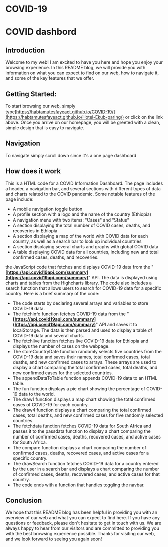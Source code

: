 # COVID-19
 # COVID dashbord

## Introduction

Welcome to my web! I am excited to have you here and hope you enjoy your browsing experience. In this README blog, we will provide you with information on what you can expect to find on our web, how to navigate it, and some of the key features that we offer.

## **Getting Started:**

To start browsing our web, simply type[https://habtamutesfayeact.github.io/COVID-19/](https://habtamutesfayeact.github.io/Hotel-Ekub-paring/) or click on the link above. Once you arrive on our homepage, you will be greeted with a clean, simple design that is easy to navigate. 

## Navigation

To navigate simply scroll down since it's a one page dashboard

## How does it work

This is a HTML code for a COVID Information Dashboard. The page includes a header, a navigation bar, and several sections with different types of data and charts related to the COVID pandemic. Some notable features of the page include:

- A mobile navigation toggle button
- A profile section with a logo and the name of the country (Ethiopia)
- A navigation menu with two items: "Cases" and "Status"
- A section displaying the total number of COVID cases, deaths, and recoveries in Ethiopia
- A section displaying a map of the world with COVID data for each country, as well as a search bar to look up individual countries
- A section displaying several charts and graphs with global COVID data
- A table displaying COVID data for all countries, including new and total confirmed cases, deaths, and recoveries.

the  JavaScript code that fetches and displays COVID-19 data from the "**[https://api.covid19api.com/summary](https://api.covid19api.com/summary)**" API. The data is displayed using charts and tables from the Highcharts library. The code also includes a search function that allows users to search for COVID-19 data for a specific country. Here is a brief summary of the code:

- The code starts by declaring several arrays and variables to store COVID-19 data.
- The fetchinfo function fetches COVID-19 data from the "**[https://api.covid19api.com/summary](https://api.covid19api.com/summary)**" API and saves it to localStorage. The data is then parsed and used to display a table of COVID-19 data and several charts.
- The fetchlive function fetches live COVID-19 data for Ethiopia and displays the number of cases on the webpage.
- The storeCountryDate function randomly selects five countries from the COVID-19 data and saves their names, total confirmed cases, total deaths, and new confirmed cases to arrays. These arrays are used to display a chart comparing the total confirmed cases, total deaths, and new confirmed cases for the selected countries.
- The appendDataToTable function appends COVID-19 data to an HTML table.
- The fun function displays a pie chart showing the percentage of COVID-19 data to the world.
- The draw1 function displays a map chart showing the total confirmed cases of COVID-19 for each country.
- The draw4 function displays a chart comparing the total confirmed cases, total deaths, and new confirmed cases for five randomly selected countries.
- The fetchdata function fetches COVID-19 data for South Africa and passes it to the passdata function to display a chart comparing the number of confirmed cases, deaths, recovered cases, and active cases for South Africa.
- The compare function displays a chart comparing the number of confirmed cases, deaths, recovered cases, and active cases for a specific country.
- The drawSearch function fetches COVID-19 data for a country entered by the user in a search bar and displays a chart comparing the number of confirmed cases, deaths, recovered cases, and active cases for that country.
- The code ends with a function that handles toggling the navbar.

## Conclusion

We hope that this README blog has been helpful in providing you with an overview of our web and what you can expect to find here. If you have any questions or feedback, please don't hesitate to get in touch with us. We are always happy to hear from our visitors and are committed to providing you with the best browsing experience possible. Thanks for visiting our web, and we look forward to seeing you again soon!
